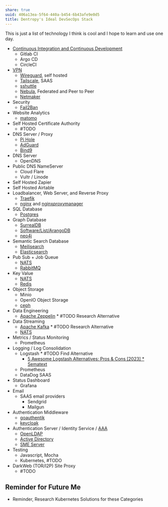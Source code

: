```yaml
---
share: true
uuid: 406a13ea-5f64-440a-b454-6b43afe9e0d5
title: Dentropy's Ideal DevSecOps Stack
---
```

This is just a list of technology I think is cool and I hope to learn and use one day.

* [Continuous Integration and Continuous Development](/27deaefc-dcff-4ec5-b5de-e5d45216a0cb)
	* Gitlab CI
	* Argo CD
	* CircleCI
* [VPN](/0b3db910-cbab-4ea1-8124-9c0b9fae0251)
	* [Wireguard](/b04649d5-c9c1-4d05-bf04-15db21b3d393), self hosted
	* [Tailscale](/undefined), SAAS
	* [sshuttle](/undefined)
	* [Nebula](/c289ac73-367b-44ca-9327-3178fd5fede5), Federated and Peer to Peer
	* [Netmaker](/undefined)
* Security
	* [Fail2Ban](/22faf5e0-cb53-4912-a3e8-a3563b759e48)
* Website Analytics
	* [matomo](/9883dd6f-4a3a-44d9-a264-a3da1db7b5ef)
* Self Hosted Certificate Authority
	* #TODO
* DNS Server / Proxy
	* [Pi Hole](/undefined)
	* [AdGuard](/undefined)
	* [Bind9](/undefined)
* DNS Server
	* OpenDNS
* Public DNS NameServer
	* Cloud Flare
	* Vultr / Linode
* Self Hosted Zapier
* Self Hosted Airtable
* Loadbalancer, Web Server, and Reverse Proxy
	* [Traefik](/3ef4b413-5629-48d7-802c-fb13ee5f5b24)
	* [nginx](/2c37e79d-9050-4762-8cc6-42f9060bd348) and [nginx*proxy*manager](/undefined)
* SQL Database
	* [Postgres](/5d70cd64-3134-4b62-8879-12f1f8bb4afe)
* Graph Database
	* [SurrealDB](/11721298-79ca-4457-a4dd-47059c35a940)
	* [Software/List/ArangoDB](/undefined)
	* [neo4j](/5453bdde-1d90-4ae8-8b82-62ce1936bb53)
* Semantic Search Database
	* [Meilisearch](/91735b8b-9efc-4e78-97ab-254ee418a01e)
	* [Elasticsearch](/c7a66d7a-c239-405f-bbe6-1f210e0b3f3b)
* Pub Sub + Job Queue
	* [NATS](/6ecbaee4-8c95-44e7-a242-9a084d89074e)
	* [RabbitMQ](/f99d6492-cee5-41b3-b41f-b18a09c92b29)
* Key Value
	* [NATS](/6ecbaee4-8c95-44e7-a242-9a084d89074e)
	* [Redis](/6aac98d8-87a2-4af7-a983-40c7d24d843e)
* Object Storage
	* Minio
	* OpenIO Object Storage
	* [ceph](/undefined)
* Data Engineering
	* [Apache Zeppelin](/undefined) * #TODO Research Alternative
* Data Streaming
	* [Apache Kafka](/undefined) * #TODO Research Alternative
	* [NATS](/6ecbaee4-8c95-44e7-a242-9a084d89074e)
* Metrics / Status Monitoring
	* Prometheus
* Logging / Log Consolidation
	* Logstash * #TODO Find Alternative
		* [5 Awesome Logstash Alternatives: Pros & Cons [2023] * Sematext](https://sematext.com/blog/logstash*alternatives/)
	* Prometheus
	* DataDog SAAS
* Status Dashboard
	* Grafana
* Email
	* SAAS email providers
		* Sendgrid
		* Mailgun
* Authentication Middleware
	* [goauthentik](/d104a659-7720-4cd7-a633-c375b65fe416)
	* [keycloak](/147f06cb-f6ca-4346-9099-cd804486147d)
* Authentication Server / Identity Service / [AAA](/f695942a-96ad-4a1f-9f10-cced4ae7bf97)
	* [OpenLDAP](/c86697b4-258d-4e5c-8076-bd1d94e8fc54)
	* [Active Directory](/undefined)
	* [SME Server](https://wiki.koozali.org/Main_Page)
* Testing
	* Javascript, Mocha
	* Kubernetes, #TODO
* DarkWeb (TOR/I2P) Site Proxy
	* #TODO

## Reminder for Future Me

* Reminder, Research Kubernetes Solutions for these Categories